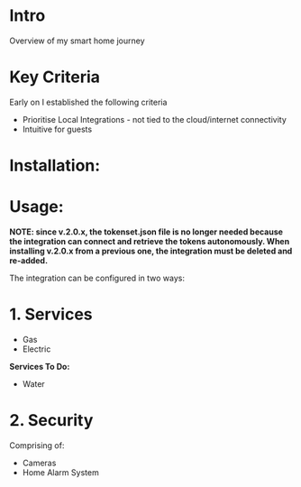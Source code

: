 
# Intro
Overview of my smart home journey

# Key Criteria

Early on I established the following criteria

- Prioritise Local Integrations - not tied to the cloud/internet connectivity
- Intuitive for guests


# Installation:


# Usage:

**NOTE: since v.2.0.x, the tokenset.json file is no longer needed because the integration can connect and retrieve the tokens autonomously. When installing v.2.0.x from a previous one, the integration must be deleted and re-added.**

The integration can be configured in two ways:

# 1. Services

* Gas
* Electric

**Services To Do:**

* Water

# 2. Security

Comprising of:
* Cameras
* Home Alarm System
